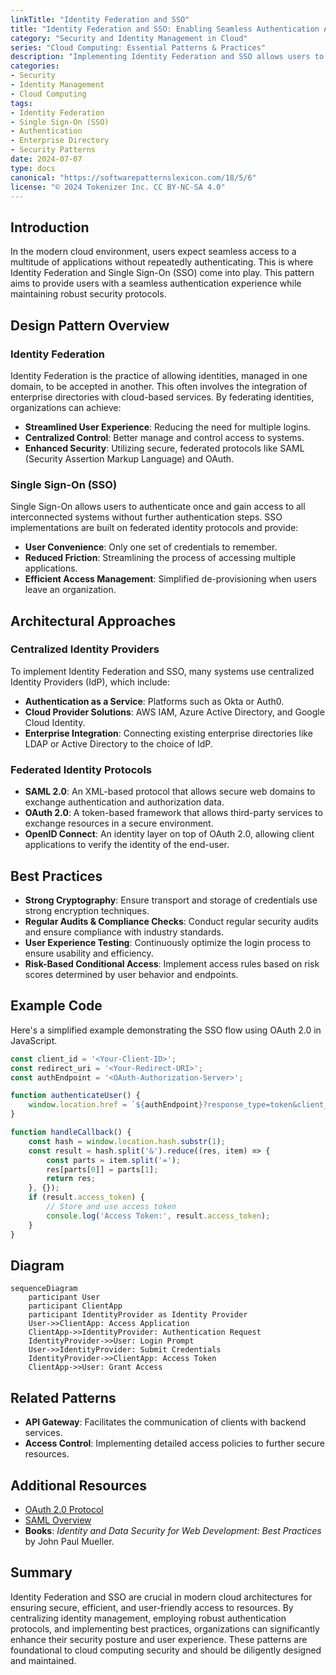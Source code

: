 ```yaml
---
linkTitle: "Identity Federation and SSO"
title: "Identity Federation and SSO: Enabling Seamless Authentication Across Multiple Systems"
category: "Security and Identity Management in Cloud"
series: "Cloud Computing: Essential Patterns & Practices"
description: "Implementing Identity Federation and SSO allows users to access multiple systems with a single identity, integrating seamlessly with enterprise directories and enhancing user experience while ensuring security and compliance."
categories:
- Security
- Identity Management
- Cloud Computing
tags:
- Identity Federation
- Single Sign-On (SSO)
- Authentication
- Enterprise Directory
- Security Patterns
date: 2024-07-07
type: docs
canonical: "https://softwarepatternslexicon.com/18/5/6"
license: "© 2024 Tokenizer Inc. CC BY-NC-SA 4.0"
---
```


## Introduction

In the modern cloud environment, users expect seamless access to a multitude of applications without repeatedly authenticating. This is where Identity Federation and Single Sign-On (SSO) come into play. This pattern aims to provide users with a seamless authentication experience while maintaining robust security protocols.

## Design Pattern Overview

### Identity Federation

Identity Federation is the practice of allowing identities, managed in one domain, to be accepted in another. This often involves the integration of enterprise directories with cloud-based services. By federating identities, organizations can achieve:

- **Streamlined User Experience**: Reducing the need for multiple logins.
- **Centralized Control**: Better manage and control access to systems.
- **Enhanced Security**: Utilizing secure, federated protocols like SAML (Security Assertion Markup Language) and OAuth.

### Single Sign-On (SSO)

Single Sign-On allows users to authenticate once and gain access to all interconnected systems without further authentication steps. SSO implementations are built on federated identity protocols and provide:

- **User Convenience**: Only one set of credentials to remember.
- **Reduced Friction**: Streamlining the process of accessing multiple applications.
- **Efficient Access Management**: Simplified de-provisioning when users leave an organization.

## Architectural Approaches

### Centralized Identity Providers

To implement Identity Federation and SSO, many systems use centralized Identity Providers (IdP), which include:

- **Authentication as a Service**: Platforms such as Okta or Auth0.
- **Cloud Provider Solutions**: AWS IAM, Azure Active Directory, and Google Cloud Identity.
- **Enterprise Integration**: Connecting existing enterprise directories like LDAP or Active Directory to the choice of IdP.

### Federated Identity Protocols

- **SAML 2.0**: An XML-based protocol that allows secure web domains to exchange authentication and authorization data.
- **OAuth 2.0**: A token-based framework that allows third-party services to exchange resources in a secure environment.
- **OpenID Connect**: An identity layer on top of OAuth 2.0, allowing client applications to verify the identity of the end-user.

## Best Practices

- **Strong Cryptography**: Ensure transport and storage of credentials use strong encryption techniques.
- **Regular Audits & Compliance Checks**: Conduct regular security audits and ensure compliance with industry standards.
- **User Experience Testing**: Continuously optimize the login process to ensure usability and efficiency.
- **Risk-Based Conditional Access**: Implement access rules based on risk scores determined by user behavior and endpoints.

## Example Code

Here's a simplified example demonstrating the SSO flow using OAuth 2.0 in JavaScript.

```javascript
const client_id = '<Your-Client-ID>';
const redirect_uri = '<Your-Redirect-URI>';
const authEndpoint = '<OAuth-Authorization-Server>';

function authenticateUser() {
    window.location.href = `${authEndpoint}?response_type=token&client_id=${client_id}&redirect_uri=${encodeURIComponent(redirect_uri)}`;
}

function handleCallback() {
    const hash = window.location.hash.substr(1);
    const result = hash.split('&').reduce((res, item) => {
        const parts = item.split('=');
        res[parts[0]] = parts[1];
        return res;
    }, {});
    if (result.access_token) {
        // Store and use access token
        console.log('Access Token:', result.access_token);
    }
}
```

## Diagram

```mermaid
sequenceDiagram
    participant User
    participant ClientApp
    participant IdentityProvider as Identity Provider
    User->>ClientApp: Access Application
    ClientApp->>IdentityProvider: Authentication Request
    IdentityProvider->>User: Login Prompt
    User->>IdentityProvider: Submit Credentials
    IdentityProvider->>ClientApp: Access Token
    ClientApp->>User: Grant Access
```

## Related Patterns

- **API Gateway**: Facilitates the communication of clients with backend services.
- **Access Control**: Implementing detailed access policies to further secure resources.

## Additional Resources

- [OAuth 2.0 Protocol](https://oauth.net/2/)
- [SAML Overview](https://www.oasis-open.org/standards#samlv2.0)
- **Books**: *Identity and Data Security for Web Development: Best Practices* by John Paul Mueller.

## Summary

Identity Federation and SSO are crucial in modern cloud architectures for ensuring secure, efficient, and user-friendly access to resources. By centralizing identity management, employing robust authentication protocols, and implementing best practices, organizations can significantly enhance their security posture and user experience. These patterns are foundational to cloud computing security and should be diligently designed and maintained.
